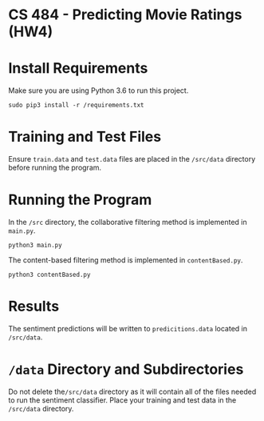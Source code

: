 # CS 484 - Predicting Movie Ratings (HW4)

# Install Requirements
Make sure you are using Python 3.6 to run this project.

`sudo pip3 install -r /requirements.txt`

# Training and Test Files
Ensure `train.data` and `test.data` files are placed in the `/src/data`  directory before running the program.

# Running the Program
In the `/src` directory, the collaborative filtering method is implemented in `main.py`.

`python3 main.py`

The content-based filtering method is implemented in `contentBased.py`.

`python3 contentBased.py`

# Results
The sentiment predictions will be written to `predicitions.data` located in `/src/data`.

# `/data` Directory and Subdirectories
Do not delete the`/src/data` directory as it will contain all of the files needed to run the sentiment classifier. Place your training and test data in the `/src/data` directory.
